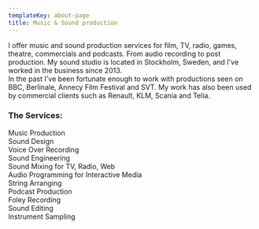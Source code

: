 ```yaml
---
templateKey: about-page
title: Music & Sound production
---
```

I offer music and sound production services for film, TV, radio, games, theatre, commercials and podcasts. From audio recording to post production. My sound studio is located in Stockholm, Sweden, and I've worked in the business since 2013.\
In the past I've been fortunate enough to work with productions seen on BBC, Berlinale, Annecy Film Festival and SVT. My work has also been used by commercial clients such as Renault, KLM, Scania and Telia. 

### The Services:

Music Production\
Sound Design \
Voice Over Recording\
Sound Engineering\
Sound Mixing for TV, Radio, Web\
Audio Programming for Interactive Media\
String Arranging\
Podcast Production\
Foley Recording\
Sound Editing\
Instrument Sampling
